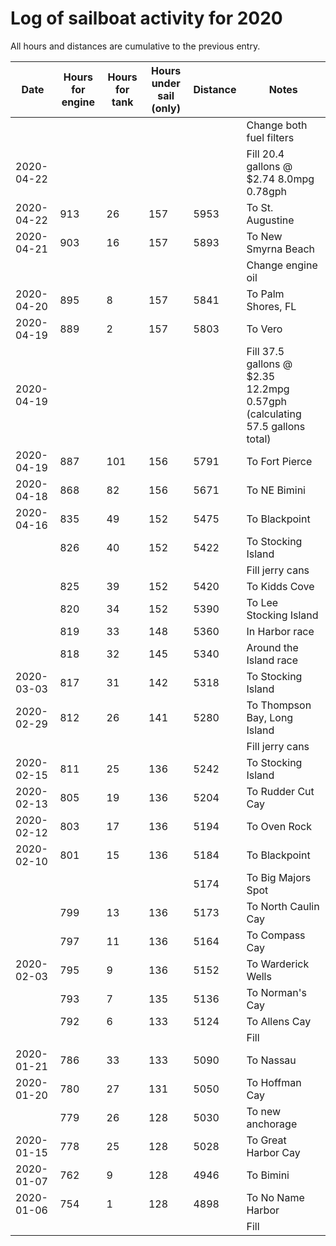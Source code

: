 # Log of sailboat activity for 2020 #

All hours and distances are cumulative to the previous entry.

| Date | Hours for engine | Hours for tank | Hours under sail (only) | Distance | Notes |
| --- | --- | --- | --- | --- | --- |
|  |  |  |  |  | Change both fuel filters |
| 2020-04-22 |  |  |  |  | Fill 20.4 gallons @ $2.74 8.0mpg 0.78gph |
| 2020-04-22 | 913 | 26 | 157 | 5953 | To St. Augustine |
| 2020-04-21 | 903 | 16 | 157 | 5893 | To New Smyrna Beach |
|  |  |  |  |  | Change engine oil |
| 2020-04-20 | 895 | 8 | 157 | 5841 | To Palm Shores, FL |
| 2020-04-19 | 889 | 2 | 157 | 5803 | To Vero |
| 2020-04-19 |  |  |  |  | Fill 37.5 gallons @ $2.35 12.2mpg 0.57gph (calculating 57.5 gallons total) |
| 2020-04-19 | 887 | 101 | 156 | 5791 | To Fort Pierce |
| 2020-04-18 | 868 | 82 | 156 | 5671 | To NE Bimini |
| 2020-04-16 | 835 | 49 | 152 | 5475 | To Blackpoint |
|  | 826 | 40 | 152 | 5422 | To Stocking Island |
|  |  |  |  |  | Fill jerry cans |
|  | 825 | 39 | 152 | 5420 | To Kidds Cove |
|  | 820 | 34 | 152 | 5390 | To Lee Stocking Island |
|  | 819 | 33 | 148 | 5360 | In Harbor race |
|  | 818 | 32 | 145 | 5340 | Around the Island race |
| 2020-03-03 | 817 | 31 | 142 | 5318 | To Stocking Island |
| 2020-02-29 | 812 | 26 | 141 | 5280 | To Thompson Bay, Long Island |
|  |  |  |  |  | Fill jerry cans |
| 2020-02-15 | 811 | 25 | 136 | 5242 | To Stocking Island |
| 2020-02-13 | 805 | 19 | 136 | 5204 | To Rudder Cut Cay |
| 2020-02-12 | 803 | 17 | 136 | 5194 | To Oven Rock |
| 2020-02-10 | 801 | 15 | 136 | 5184 | To Blackpoint |
|  |  |  |  | 5174 | To Big Majors Spot |
|  | 799 | 13 | 136 | 5173 | To North Caulin Cay |
|  | 797 | 11 | 136 | 5164 | To Compass Cay |
| 2020-02-03 | 795 | 9 | 136 | 5152 | To Warderick Wells |
|  | 793 | 7 | 135 | 5136 | To Norman's Cay |
|  | 792 | 6 | 133 | 5124 | To Allens Cay |
|  |  |  |  |  | Fill |
| 2020-01-21 | 786 | 33 | 133 | 5090 | To Nassau |
| 2020-01-20 | 780 | 27 | 131 | 5050 | To Hoffman Cay |
|  | 779 | 26 | 128 | 5030 | To new anchorage |
| 2020-01-15 | 778 | 25 | 128 | 5028 | To Great Harbor Cay |
| 2020-01-07 | 762 | 9 | 128 | 4946 | To Bimini |
| 2020-01-06 | 754 | 1 | 128 | 4898 | To No Name Harbor |
|  |  |  |  |  | Fill |
